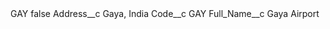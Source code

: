 <?xml version="1.0" encoding="UTF-8"?>
<CustomMetadata xmlns="http://soap.sforce.com/2006/04/metadata" xmlns:xsi="http://www.w3.org/2001/XMLSchema-instance" xmlns:xsd="http://www.w3.org/2001/XMLSchema">
    <label>GAY</label>
    <protected>false</protected>
    <values>
        <field>Address__c</field>
        <value xsi:type="xsd:string">Gaya, India</value>
    </values>
    <values>
        <field>Code__c</field>
        <value xsi:type="xsd:string">GAY</value>
    </values>
    <values>
        <field>Full_Name__c</field>
        <value xsi:type="xsd:string">Gaya Airport</value>
    </values>
</CustomMetadata>
